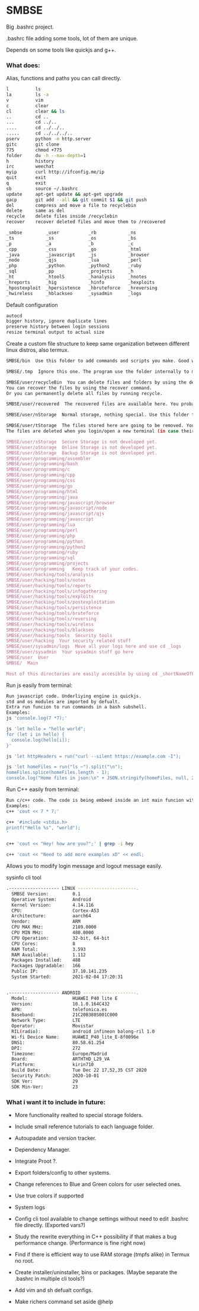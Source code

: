 # SMBSE
Big .bashrc project. 

.bashrc file adding some tools, lot of them are unique.

Depends on some tools like quickjs and g++.

### What does:
Alias, functions and paths you can call directly. 
```bash
l          ls
la         ls -a
v          vim
c          clear
cl         clear && ls
..         cd ..
...        cd ../..
....       cd ../../..
.....      cd ../../../..
pserv      python -m http.server
gitc       git clone
775        chmod +775
folder     du -h --max-depth=1
h          history
irc        weechat
myip       curl http://ifconfig.me/ip
quit       exit
q          exit
sb         source ~/.bashrc
update     apt-get update && apt-get upgrade
gacp       git add --all && git commit $1 && git push
del        compress and move a file to recyclebin
delete     same as del
recycle    delete files inside /recyclebin
recover    recover deleted files and move them to /recovered

_smbse         _user           _rb            _ns
_ts            _ss             _os            _bs
_p             _a              _b             _c
_cpp           _css            _go            _html
_java          _javascript     _js            _browser
_node          _qjs            _lua           _perl
_php           _python         _python2       _ruby
_sql           _pp             _projects      _h
_ht            _htoolS         _hanalysis     _hnotes
_hreports      _hig            _hinfo         _hexploits
_hpostexploit  _hpersistence   _hbruteforce   _hreversing
_hwireless     _hblackseo      _sysadmin      _logs
```
  
  

Default configuration
```bash
autocd
bigger history, ignore duplicate lines
preserve history between login sessions
resize terminal output to actual size
```

Create a custom file structure to keep same organization between different linux distros, also termux.
```bash
SMBSE/bin  Use this folder to add commands and scripts you make. Good way to split system binaries from your own binaries.

SMBSE/.tmp  Ignore this one. The program use the folder internally to manipulate dependencies and temporal files.

SMBSE/user/recycleBin  You can delete files and folders by using the del or the delete command. The deleted files are compressed and moved here afterwards
You can recover the files by using the recover command.
Or you can permanently delete all files by running recycle.

SMBSE/user/recovered  The recovered files are available here. You probably want to manually move them to original path using mv command.

SMBSE/user/nStorage  Normal storage, nothing special. Use this folder to store all your files that dont make sense to have anywhere else. Usefull yo avoid have files everywhere.

SMBSE/user/tStorage  The files stored here are going to be removed. Youcan set the time you want to execute the remove. Use the enviroment variable directly from the terminal SMBSE_TTL_TSTORAGE="1" for no less than 1 minute.
The files are deleted when you login/open a new terminal (in case their time to live expired). The timer restarts when you create or modify a file. Max time files can live is from X to 00:00. Remember that in case you create a file at 23:58 and expect it to be there for longer period of time.

SMBSE/user/sStorage  Secure Storage is not developed yet.
SMBSE/user/oStorage  Online Storage is not developed yet.
SMBSE/user/bStorage  Backup Storage is not developed yet.
SMBSE/user/programming/assembler
SMBSE/user/programming/bash
SMBSE/user/programming/c
SMBSE/user/programming/cpp
SMBSE/user/programming/css
SMBSE/user/programming/go
SMBSE/user/programming/html
SMBSE/user/programming/java
SMBSE/user/programming/javascript/browser
SMBSE/user/programming/javascript/node
SMBSE/user/programming/javascript/qjs
SMBSE/user/programming/javascript
SMBSE/user/programming/lua
SMBSE/user/programming/perl
SMBSE/user/programming/php
SMBSE/user/programming/python
SMBSE/user/programming/python2
SMBSE/user/programming/ruby
SMBSE/user/programming/sql
SMBSE/user/programming/projects
SMBSE/user/programming   Keep track of your codes.
SMBSE/user/hacking/tools/analysis
SMBSE/user/hacking/tools/notes
SMBSE/user/hacking/tools/reports
SMBSE/user/hacking/tools/infogathering
SMBSE/user/hacking/tools/exploits
SMBSE/user/hacking/tools/postexploitation
SMBSE/user/hacking/tools/persistence
SMBSE/user/hacking/tools/bruteforce
SMBSE/user/hacking/tools/reversing
SMBSE/user/hacking/tools/wireless
SMBSE/user/hacking/tools/blackseo
SMBSE/user/hacking/tools  Security tools
SMBSE/user/hacking  Your security related stuff
SMBSE/user/sysadmin/logs  Move all your logs here and use cd _logs
SMBSE/user/sysadmin  Your sysadmin stuff go here
SMBSE/user  User
SMBSE/  Main

Most of this directories are easily accesible by using cd _shortNameOfFolder. For example if you run cd _ts you change directory to SMBSE/user/tStorage. Use @help alias to see all the shortcuts to folders.
```

Run js easily from terminal:
```bash
Run javascript code. Underliying engine is quickjs.
std and os modules are imported by defualt.
Extra run funcion to run commands in a bash subshell.
Examples:
js 'console.log(7 *7);'

js 'let hello = "hello world";
for (let i in hello) {
  console.log(hello[i]);
}'

js 'let httpHeaders = run("curl --silent https://example.com -I");     console.log(httpHeaders)' | grep -i server

js 'let homeFiles = run("ls ~").split("\n");
homeFiles.splice(homeFiles.length - 1);
console.log("Home files in json:\n" + JSON.stringify(homeFiles, null, 2));'
```
  

Run C++ easily from terminal:
```bash
Run c/c++ code. The code is being embeed inside an int main funcion with return 0, using namespace std and included iostream by default. Then the code is compiled by g++ and runned after.
Examples:
c++ 'cout << 7 * 7;'

c++ '#include <stdio.h>
printf("Hello %s", "world");
'

c++ 'cout << "Hey! how are you?";' | grep -i hey

c++ 'cout << "Need to add more examples xD" << endl;
```

Allows you to modify login message and logout message easily. 

sysinfo cli tool
```bash
.------------------- LINUX ----------------------.
  SMBSE Version:         0.1
  Operative System:      Android
  Kernel Version:        4.14.116
  CPU:                   Cortex-A53
  Architecture:          aarch64
  Vendor:                ARM
  CPU MAX MHz:           2189.0000
  CPU MIN MHz:           480.0000
  CPU Operation:         32-bit, 64-bit
  CPU Cores:             8
  RAM Total:             3.593
  RAM Available:         1.112
  Packages Installed:    488
  Packages Upgradable:   166
  Public IP:             37.10.141.235
  System Started:        2021-02-04 17:20:31


.------------------- ANDROID --------------------.
  Model:                 HUAWEI P40 lite E
  Version:               10.1.0.164C432
  APN:                   telefonica.es
  Baseband:              21C20B388S001C000
  Network Type:          LTE
  Operator:              Movistar
  RIL(radio):            android infineon balong-ril 1.0
  Wi-fi Device Name:     HUAWEI_P40_lite_E-8f0096e
  DNS1:                  80.58.61.254
  DPI:                   272
  Timezone:              Europe/Madrid
  Board:                 ARTHTHD_L29_VA
  Platform:              kirin710
  Build Date:            Tue Dec 22 17,52,35 CST 2020
  Security Patch:        2020-10-01
  SDK Ver:               29
  SDK Min-Ver:           23
```

### What i want it to include in future:
+ More functionality realted to special storage folders. 

+ Include small reference tutorials to each language folder. 

+ Autoupadate and version tracker. 

+ Dependency Manager. 

+ Integrate Proot ?.

+ Export folders/config to other systems. 

+ Change references to Blue and Green colors for user selected ones.

+ Use true colors if supported

+ System logs

+ Config cli tool available to change settings without need to edit .bashrc file directly. (Exported vars?) 

+ Study the rewrite everything in C++ possibility if that makes a bug performance change. (Performance is fine right now) 

+ Find if there is efficient way to use RAM storage (tmpfs alike) in Termux no root. 

+ Create installer/uninstaller, bins or packages. (Maybe separate the .bashrc in multiple cli tools?) 

+ Add vim and sh defualt configs.

+ Make richers command set aside @help
